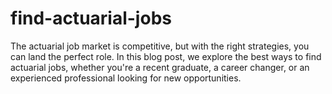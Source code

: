# find-actuarial-jobs
The actuarial job market is competitive, but with the right strategies, you can land the perfect role. In this blog post, we explore the best ways to find actuarial jobs, whether you're a recent graduate, a career changer, or an experienced professional looking for new opportunities.
